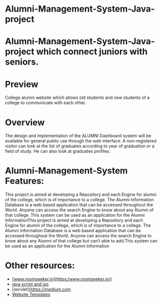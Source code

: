 # Alumni-Management-System-Java-project
# Alumni-Management-System-Java-project which connect juniors with seniors.
# Preview
College alumni website which allows old students and new students of a college to communicate with each other.

# Overview
The  design  and  implementation  of  the  ALUMNI  Dashboard  system  will be  available  for  general  public  use  through  the  web  interface.  A  non-registered  visitor  can  look  at  the  list  of  graduates  according  to  year  of graduation or a field of study. He can also look at graduates profiles.



# Alumni-Management-System Features:
This  project  is  aimed  at  developing  a  Repository  and  each  Engine  for alumni  of  the  college,  which  is  of  importance  to  a  college.  The  Alumni Information  Database  is  a  web  based application  that  can  be  accessed throughout  the  World.  Anyone  can  access  the  search  Engine  to  know about any Alumni of that college .This system can be used as an application for the Alumni InformationThis  project  is  aimed  at  developing  a  Repository  and each  Engine  for alumni  of  the  college,  which  is  of  importance  to  a  college.  The  Alumni Information  Database  is  a  web  based  application  that  can  be  accessed throughout  the  World.  Anyone  can  access  the  search  Engine  to  know about any Alumni of that college but can’t able to add.This system can be used as an application for the Alumni Information
# Other resources:

- [www.roomseeker.in](https:/www.roomseeker.in/)
- [java script and jsp](https://mitinstitute.in/)
- [servlet](https://medium.com
- [Website Templates](https://javatpoint.com/)

